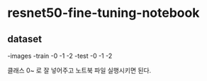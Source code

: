 # resnet50-fine-tuning-notebook

## dataset

-images
  -train
    -0
    -1
    -2
  -test
    -0
    -1
    -2
    
클래스 0~ 로 잘 넣어주고 노트북 파일 실행시키면 된다.